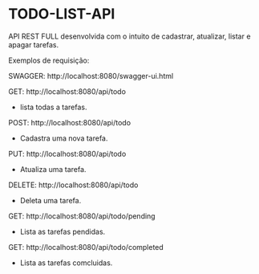# TODO-LIST-API

API REST FULL desenvolvida com o intuito de cadastrar, atualizar, listar e apagar tarefas.

Exemplos de requisição:

SWAGGER: http://localhost:8080/swagger-ui.html

GET: http://localhost:8080/api/todo
 - lista todas a tarefas.
 
POST: http://localhost:8080/api/todo
  - Cadastra uma nova tarefa.
  
PUT: http://localhost:8080/api/todo
 - Atualiza uma tarefa.
 
DELETE: http://localhost:8080/api/todo
  - Deleta uma tarefa.
  
 GET: http://localhost:8080/api/todo/pending
   - Lista as tarefas pendidas.
   
 GET: http://localhost:8080/api/todo/completed
   - Lista as tarefas comcluidas.
